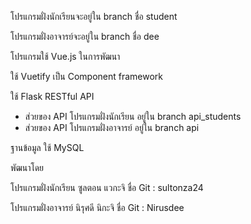 โปรแกรมฝั่งนักเรียนจะอยู่ใน branch ชื่อ student

โปรแกรมฝั่งอาจารย์จะอยู่ใน branch ชื่อ dee

โปรแกรมใช้ Vue.js ในการพัฒนา

ใช้ Vuetify เป็น Component framework

ใช้ Flask RESTful API
 - ส่วยของ API โปรแกรมฝั่งนักเรียน อยู่ใน branch api_students
 - ส่วยของ API โปรแกรมฝั่งอาจารย์ อยู่ใน branch api

ฐานข้อมูล ใช้ MySQL

พัฒนาโดย

โปรแกรมฝั่งนักเรียน ซูลตอน แวกะจิ ชื่อ Git : sultonza24 

โปรแกรมฝั่งอาจารย์ นิรุศดี นิกะจิ ชื่อ Git : Nirusdee
